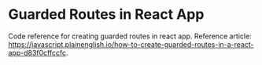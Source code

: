 # Guarded Routes in React App

Code reference for creating guarded routes in react app. Reference article: <https://javascript.plainenglish.io/how-to-create-guarded-routes-in-a-react-app-d83f0cffccfc>.
